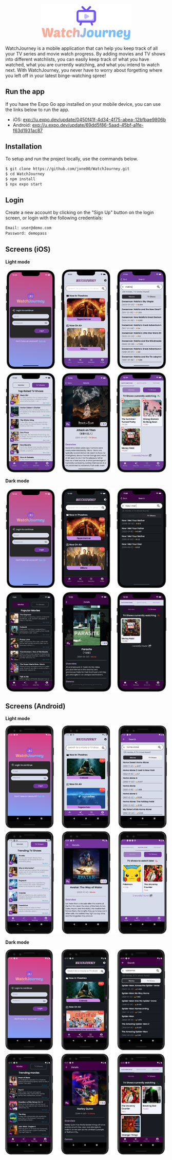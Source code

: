<p align="center">
  <img src="https://github.com/jxne00/WatchJourney/blob/main/assets/images/app-icon.png" alt="WatchJourney Logo" width=280>
</p>

WatchJourney is a mobile application that can help you keep track of all your TV series and movie watch progress. By adding movies and TV shows into different watchlists, you can easily keep track of what you have watched, what you are currently watching, and what you intend to watch next. With WatchJourney, you never have to worry about forgetting where you left off in your latest binge-watching spree!

## Run the app

If you have the Expo Go app installed on your mobile device, you can use the links below to run the app.

- iOS: [exp://u.expo.dev/update/0450f41f-4d34-4f75-abea-12bfbae9806b](exp://u.expo.dev/update/0450f41f-4d34-4f75-abea-12bfbae9806b)
- Android: [exp://u.expo.dev/update/69dd5f86-5aad-45bf-a1fe-f63d1931ac87](exp://u.expo.dev/update/69dd5f86-5aad-45bf-a1fe-f63d1931ac87)

## Installation

To setup and run the project locally, use the commands below.

```text
$ git clone https://github.com/jxne00/WatchJourney.git
$ cd WatchJourney
$ npm install
$ npx expo start
```

## Login

Create a new account by clicking on the "Sign Up" button on the login screen, or login with the following credentials:

```txt
Email: user@demo.com
Password: demopass
```

## Screens (iOS)

**Light mode**

<p align="center">
  <img src="https://github.com/jxne00/WatchJourney/blob/main/assets/demo/light-ios.png" alt="iOS screens in light mode">
</p>

**Dark mode**

<p align="center">
  <img src="https://github.com/jxne00/WatchJourney/blob/main/assets/demo/dark-ios.png" alt="iOS screens in dark mode">
</p>

## Screens (Android)

**Light mode**

<p align="center">
  <img src="https://github.com/jxne00/WatchJourney/blob/main/assets/demo/light-android.png" alt="Android screens in light mode">
</p>

**Dark mode**

<p align="center">
  <img src="https://github.com/jxne00/WatchJourney/blob/main/assets/demo/dark-android.png" alt="Android screens in dark mode">
</p>
